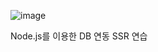![image](https://github.com/user-attachments/assets/a491d7a0-4bd8-446e-a7c0-345d4cc89ed3)

Node.js를 이용한 DB 연동 SSR 연습
